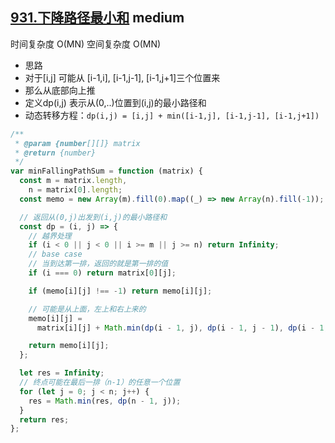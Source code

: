 ## [931.下降路径最小和](https://leetcode.cn/problems/minimum-falling-path-sum/) <Badge type="warning">medium</Badge>

时间复杂度 O(MN)
空间复杂度 O(MN)

- 思路
- 对于[i,j] 可能从 [i-1,i], [i-1,j-1], [i-1,j+1]三个位置来
- 那么从底部向上推
- 定义dp(i,j) 表示从(0,..)位置到(i,j)的最小路径和
- 动态转移方程：`dp(i,j) = [i,j] + min([i-1,j], [i-1,j-1], [i-1,j+1])`

```js
/**
 * @param {number[][]} matrix
 * @return {number}
 */
var minFallingPathSum = function (matrix) {
  const m = matrix.length,
    n = matrix[0].length;
  const memo = new Array(m).fill(0).map((_) => new Array(n).fill(-1));

  // 返回从(0,j)出发到(i,j)的最小路径和
  const dp = (i, j) => {
    // 越界处理
    if (i < 0 || j < 0 || i >= m || j >= n) return Infinity;
    // base case
    // 当到达第一排，返回的就是第一排的值
    if (i === 0) return matrix[0][j];

    if (memo[i][j] !== -1) return memo[i][j];

    // 可能是从上面，左上和右上来的
    memo[i][j] =
      matrix[i][j] + Math.min(dp(i - 1, j), dp(i - 1, j - 1), dp(i - 1, j + 1));

    return memo[i][j];
  };

  let res = Infinity;
  // 终点可能在最后一排（n-1）的任意一个位置
  for (let j = 0; j < n; j++) {
    res = Math.min(res, dp(n - 1, j));
  }
  return res;
};
```
